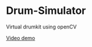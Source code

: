 # Drum-Simulator
Virtual drumkit using openCV

[Video demo](https://www.linkedin.com/posts/aayush-choubey-6b5a5a195_opencv-computervision-python-activity-6806885180230402049-OFN9?utm_source=share&utm_medium=member_desktop)
